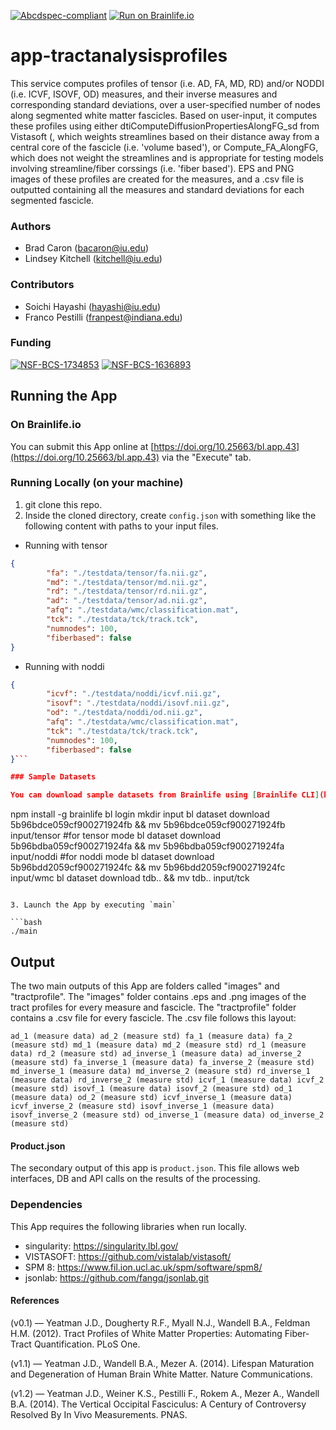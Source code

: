 [![Abcdspec-compliant](https://img.shields.io/badge/ABCD_Spec-v1.1-green.svg)](https://github.com/brain-life/abcd-spec)
[![Run on Brainlife.io](https://img.shields.io/badge/Brainlife-bl.app.43-blue.svg)](https://doi.org/10.25663/bl.app.43)

# app-tractanalysisprofiles
This service computes profiles of tensor (i.e. AD, FA, MD, RD) and/or NODDI (i.e. ICVF, ISOVF, OD) measures, and their inverse measures and corresponding standard deviations, over a user-specified number of nodes along segmented white matter fascicles. Based on user-input, it computes these profiles using either dtiComputeDiffusionPropertiesAlongFG_sd from Vistasoft (, which weights streamlines based on their distance away from a central core of the fascicle (i.e. 'volume based'), or Compute_FA_AlongFG, which does not weight the streamlines and is appropriate for testing models involving streamline/fiber corssings (i.e. 'fiber based'). EPS and PNG images of these profiles are created for the measures, and a .csv file is outputted containing all the measures and standard deviations for each segmented fascicle.

### Authors
- Brad Caron (bacaron@iu.edu)
- Lindsey Kitchell (kitchell@iu.edu)

### Contributors
- Soichi Hayashi (hayashi@iu.edu)
- Franco Pestilli (franpest@indiana.edu)

### Funding
[![NSF-BCS-1734853](https://img.shields.io/badge/NSF_BCS-1734853-blue.svg)](https://nsf.gov/awardsearch/showAward?AWD_ID=1734853)
[![NSF-BCS-1636893](https://img.shields.io/badge/NSF_BCS-1636893-blue.svg)](https://nsf.gov/awardsearch/showAward?AWD_ID=1636893)

## Running the App 

### On Brainlife.io

You can submit this App online at [https://doi.org/10.25663/bl.app.43](https://doi.org/10.25663/bl.app.43) via the "Execute" tab.

### Running Locally (on your machine)

1. git clone this repo.
2. Inside the cloned directory, create `config.json` with something like the following content with paths to your input files.


* Running with tensor

```json
{
        "fa": "./testdata/tensor/fa.nii.gz",
        "md": "./testdata/tensor/md.nii.gz",
        "rd": "./testdata/tensor/rd.nii.gz",
        "ad": "./testdata/tensor/ad.nii.gz",
        "afq": "./testdata/wmc/classification.mat",
        "tck": "./testdata/tck/track.tck",
        "numnodes": 100,
        "fiberbased": false
}
```

* Running with noddi

```json
{
        "icvf": "./testdata/noddi/icvf.nii.gz",
        "isovf": "./testdata/noddi/isovf.nii.gz",
        "od": "./testdata/noddi/od.nii.gz",
        "afq": "./testdata/wmc/classification.mat",
        "tck": "./testdata/tck/track.tck",
        "numnodes": 100,
        "fiberbased": false
}```

### Sample Datasets

You can download sample datasets from Brainlife using [Brainlife CLI](https://github.com/brain-life/cli).

```
npm install -g brainlife
bl login
mkdir input
bl dataset download 5b96bdce059cf900271924fb && mv 5b96bdce059cf900271924fb input/tensor #for tensor mode
bl dataset download 5b96bdba059cf900271924fa && mv 5b96bdba059cf900271924fa input/noddi #for noddi mode
bl dataset download 5b96bdd2059cf900271924fc && mv 5b96bdd2059cf900271924fc input/wmc
bl dataset download tdb.. && mv tdb.. input/tck
```

3. Launch the App by executing `main`

```bash
./main
```

## Output

The two main outputs of this App are folders called "images" and "tractprofile". The "images" folder contains .eps and .png images of the tract profiles for every measure and fascicle. The "tractprofile" folder contains a .csv file for every fascicle. The .csv file follows this layout:

```
ad_1 (measure data) ad_2 (measure std) fa_1 (measure data) fa_2 (measure std) md_1 (measure data) md_2 (measure std) rd_1 (measure data) rd_2 (measure std) ad_inverse_1 (measure data) ad_inverse_2 (measure std) fa_inverse_1 (measure data) fa_inverse_2 (measure std) md_inverse_1 (measure data) md_inverse_2 (measure std) rd_inverse_1 (measure data) rd_inverse_2 (measure std) icvf_1 (measure data) icvf_2 (measure std) isovf_1 (measure data) isovf_2 (measure std) od_1 (measure data) od_2 (measure std) icvf_inverse_1 (measure data) icvf_inverse_2 (measure std) isovf_inverse_1 (measure data) isovf_inverse_2 (measure std) od_inverse_1 (measure data) od_inverse_2 (measure std)
```

#### Product.json
The secondary output of this app is `product.json`. This file allows web interfaces, DB and API calls on the results of the processing. 

### Dependencies

This App requires the following libraries when run locally.

  - singularity: https://singularity.lbl.gov/
  - VISTASOFT: https://github.com/vistalab/vistasoft/
  - SPM 8: https://www.fil.ion.ucl.ac.uk/spm/software/spm8/
  - jsonlab: https://github.com/fangq/jsonlab.git
  
#### References
(v0.1)  —  Yeatman J.D., Dougherty R.F., Myall N.J., Wandell B.A., Feldman H.M. (2012). Tract Profiles of White Matter Properties: Automating Fiber-Tract Quantification. PLoS One.

(v1.1)  —  Yeatman J.D., Wandell B.A., Mezer A. (2014). Lifespan Maturation and Degeneration of Human Brain White Matter. Nature Communications.

(v1.2)  —  Yeatman J.D., Weiner K.S., Pestilli F., Rokem A., Mezer A., Wandell B.A. (2014). The Vertical Occipital Fasciculus: A Century of Controversy Resolved By In Vivo Measurements. PNAS.
